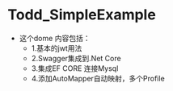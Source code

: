 # Todd_SimpleExample
* 这个dome 内容包括：<br>
   * 1.基本的jwt用法<br>
   * 2.Swagger集成到.Net Core<br>
   * 3.集成EF CORE 连接Mysql<br>
   * 4.添加AutoMapper自动映射，多个Profile

